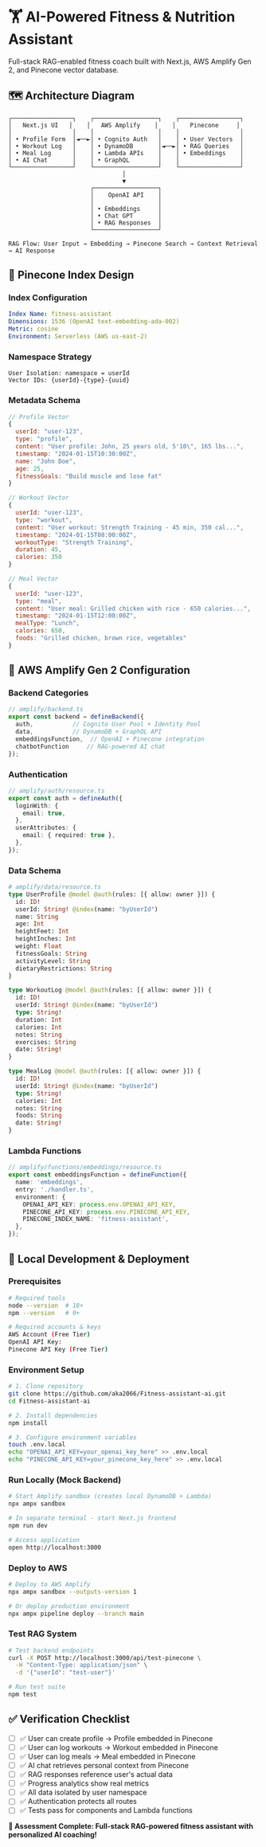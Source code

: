 # 🏋️ AI-Powered Fitness & Nutrition Assistant

Full-stack RAG-enabled fitness coach built with Next.js, AWS Amplify Gen 2, and Pinecone vector database.

## 🗺️ Architecture Diagram

```
┌─────────────────┐    ┌──────────────────┐    ┌─────────────────┐
│   Next.js UI   │    │   AWS Amplify    │    │    Pinecone     │
│                 │    │                  │    │                 │
│ • Profile Form  │◄──►│ • Cognito Auth   │    │ • User Vectors  │
│ • Workout Log   │    │ • DynamoDB       │◄──►│ • RAG Queries   │
│ • Meal Log      │    │ • Lambda APIs    │    │ • Embeddings    │
│ • AI Chat       │    │ • GraphQL        │    │                 │
└─────────────────┘    └──────────────────┘    └─────────────────┘
                                │
                                ▼
                       ┌──────────────────┐
                       │    OpenAI API    │
                       │                  │
                       │ • Embeddings     │
                       │ • Chat GPT       │
                       │ • RAG Responses  │
                       └──────────────────┘

RAG Flow: User Input → Embedding → Pinecone Search → Context Retrieval → AI Response
```

## 📐 Pinecone Index Design

### Index Configuration
```yaml
Index Name: fitness-assistant
Dimensions: 1536 (OpenAI text-embedding-ada-002)
Metric: cosine
Environment: Serverless (AWS us-east-2)
```

### Namespace Strategy
```
User Isolation: namespace = userId
Vector IDs: {userId}-{type}-{uuid}
```

### Metadata Schema
```javascript
// Profile Vector
{
  userId: "user-123",
  type: "profile", 
  content: "User profile: John, 25 years old, 5'10\", 165 lbs...",
  timestamp: "2024-01-15T10:30:00Z",
  name: "John Doe",
  age: 25,
  fitnessGoals: "Build muscle and lose fat"
}

// Workout Vector  
{
  userId: "user-123",
  type: "workout",
  content: "User workout: Strength Training - 45 min, 350 cal...",
  timestamp: "2024-01-15T08:00:00Z", 
  workoutType: "Strength Training",
  duration: 45,
  calories: 350
}

// Meal Vector
{
  userId: "user-123", 
  type: "meal",
  content: "User meal: Grilled chicken with rice - 650 calories...",
  timestamp: "2024-01-15T12:00:00Z",
  mealType: "Lunch", 
  calories: 650,
  foods: "Grilled chicken, brown rice, vegetables"
}
```

## 🔧 AWS Amplify Gen 2 Configuration

### Backend Categories
```typescript
// amplify/backend.ts
export const backend = defineBackend({
  auth,           // Cognito User Pool + Identity Pool
  data,           // DynamoDB + GraphQL API  
  embeddingsFunction,  // OpenAI + Pinecone integration
  chatbotFunction     // RAG-powered AI chat
});
```

### Authentication
```typescript
// amplify/auth/resource.ts
export const auth = defineAuth({
  loginWith: {
    email: true,
  },
  userAttributes: {
    email: { required: true },
  },
});
```

### Data Schema
```graphql
# amplify/data/resource.ts
type UserProfile @model @auth(rules: [{ allow: owner }]) {
  id: ID!
  userId: String! @index(name: "byUserId")
  name: String
  age: Int
  heightFeet: Int
  heightInches: Int  
  weight: Float
  fitnessGoals: String
  activityLevel: String
  dietaryRestrictions: String
}

type WorkoutLog @model @auth(rules: [{ allow: owner }]) {
  id: ID!
  userId: String! @index(name: "byUserId") 
  type: String!
  duration: Int
  calories: Int
  notes: String
  exercises: String
  date: String!
}

type MealLog @model @auth(rules: [{ allow: owner }]) {
  id: ID!
  userId: String! @index(name: "byUserId")
  type: String!
  calories: Int
  notes: String  
  foods: String
  date: String!
}
```

### Lambda Functions
```typescript
// amplify/functions/embeddings/resource.ts
export const embeddingsFunction = defineFunction({
  name: 'embeddings',
  entry: './handler.ts',
  environment: {
    OPENAI_API_KEY: process.env.OPENAI_API_KEY,
    PINECONE_API_KEY: process.env.PINECONE_API_KEY,
    PINECONE_INDEX_NAME: 'fitness-assistant',
  },
});
```

## 🧪 Local Development & Deployment

### Prerequisites
```bash
# Required tools
node --version  # 18+
npm --version   # 9+

# Required accounts & keys
AWS Account (Free Tier)
OpenAI API Key:
Pinecone API Key (Free Tier)
```

### Environment Setup
```bash
# 1. Clone repository
git clone https://github.com/aka2066/Fitness-assistant-ai.git
cd Fitness-assistant-ai

# 2. Install dependencies  
npm install

# 3. Configure environment variables
touch .env.local
echo "OPENAI_API_KEY=your_openai_key_here" >> .env.local
echo "PINECONE_API_KEY=your_pinecone_key_here" >> .env.local
```

### Run Locally (Mock Backend)
```bash
# Start Amplify sandbox (creates local DynamoDB + Lambda)
npx ampx sandbox

# In separate terminal - start Next.js frontend  
npm run dev

# Access application
open http://localhost:3000
```

### Deploy to AWS
```bash
# Deploy to AWS Amplify
npx ampx sandbox --outputs-version 1

# Or deploy production environment
npx ampx pipeline deploy --branch main
```

### Test RAG System
```bash
# Test backend endpoints
curl -X POST http://localhost:3000/api/test-pinecone \
  -H "Content-Type: application/json" \
  -d '{"userId": "test-user"}'

# Run test suite
npm test
```

## ✅ Verification Checklist

- [ ] ✅ User can create profile → Profile embedded in Pinecone
- [ ] ✅ User can log workouts → Workout embedded in Pinecone  
- [ ] ✅ User can log meals → Meal embedded in Pinecone
- [ ] ✅ AI chat retrieves personal context from Pinecone
- [ ] ✅ RAG responses reference user's actual data
- [ ] ✅ Progress analytics show real metrics
- [ ] ✅ All data isolated by user namespace
- [ ] ✅ Authentication protects all routes
- [ ] ✅ Tests pass for components and Lambda functions

**🎯 Assessment Complete: Full-stack RAG-powered fitness assistant with personalized AI coaching!** 

